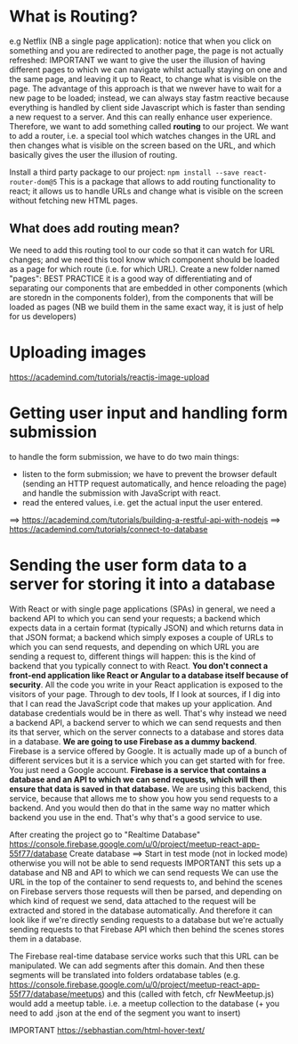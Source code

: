 # What is Routing?

e.g Netflix (NB a single page application): notice that when you click on something and you are redirected to another page, the page is not actually refreshed: IMPORTANT we want to give the user the illusion of having different pages to which we can navigate whilst actually staying on one and the same page, and leaving it up to React, to change what is visible on the page. The advantage of this approach is that we nwever have to wait for a new page to be loaded; instead, we can always stay fastm reactive because everything is handled by client side Javascript which is faster than sending a new request to a server. And this can really enhance user experience.
Therefore, we want to add something called **routing** to our project. We want to add a router, i.e. a special tool which watches changes in the URL and then changes what is visible on the screen based on the URL, and which basically gives the user the illusion of routing.

Install a third party package to our project:
    `npm install --save react-router-dom@5`
This is a package that allows to add routing functionality to react; it allows us to handle URLs and change what is visible on the screen without fetching new HTML pages.

## What does **add routing** mean?
We need to add this routing tool to our code so that it can watch for URL changes; and we need this tool know which component should be loaded as a page for which route (i.e. for which URL).
Create a new folder named "pages": BEST PRACTICE it is a good way of differentiating and of separating our components that are embedded in other components (which are storedn in the components folder), from the components that will be loaded as pages (NB we build them in the same exact way, it is just of help for us developers)

# Uploading images
https://academind.com/tutorials/reactjs-image-upload

# Getting user input and handling form submission
to handle the form submission, we have to do two main things:
- listen to the form submission; we have to prevent the browser default (sending an HTTP request automatically, and hence reloading the page) and handle the submission with JavaScript with react.
- read the entered values, i.e. get the actual input the user entered.

==> https://academind.com/tutorials/building-a-restful-api-with-nodejs
==> https://academind.com/tutorials/connect-to-database

# Sending the user form data to a server for storing it into a database
With React or with single page applications (SPAs) in general, we need a backend API to which you can send your requests; a backend which expects data in a certain format (typically JSON) and which returns data in that JSON format; a backend which simply exposes a couple of URLs to which you can send requests, and depending on which URL you are sending a request to, different things will happen: this is the kind of backend that you typically connect to with React. **You don't connect a front-end application like React or Angular to a database itself because of security**.
All the code you write in your React application is exposed to the visitors of your page. Through to dev tools, If I look at sources, if I dig into that I can read the JavaScript code that makes up your application. And database credentials would be in there as well. That's why instead we need a backend API, a backend server to which we can send requests and then its that server, which on the server connects to a database and stores data in a database. **We are going to use Firebase as a dummy backend**. Firebase is a service offered by Google. It is actually made up of a bunch of different services but it is a service which you can get started with for free. You just need a Google account. **Firebase is a service that contains a database and an API to which we can send requests, which will then ensure that data is saved in that database.**
We are  using this backend, this service, because that allows me to show you how you send requests to a backend. And you would then do that in the same way no matter which backend you use in the end. That's why that's a good service to use.

After creating the project go to "Realtime Database"
https://console.firebase.google.com/u/0/project/meetup-react-app-55f77/database
Create database ==> Start in test mode (not in locked mode) otherwise you will not be able to send requests
IMPORTANT this sets up a database and NB and API to which we can send requests
We can use the URL in the top of the container to send requests to, and behind the scenes on Firebase servers those requests will then be parsed, and depending on which kind of request we send, data attached to the request will be extracted and stored in the database automatically.
And therefore it can look like if we're directly sending requests to a database but we're actually sending requests to that Firebase API which then behind the scenes stores them in a database.

The Firebase real-time database service works such that this URL can be manipulated. We can add segments after this domain. And then these segments will be translated into folders ordatabase tables (e.g. https://console.firebase.google.com/u/0/project/meetup-react-app-55f77/database/meetups) and this (called with fetch, cfr NewMeetup.js) would add a meetup table. i.e. a meetup collection to the database (+ you need to add .json at the end of the segment you want to insert)


IMPORTANT https://sebhastian.com/html-hover-text/